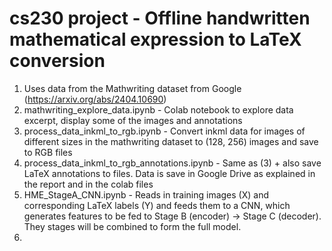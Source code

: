 # cs230 project - Offline handwritten mathematical expression to LaTeX conversion
1) Uses data from the Mathwriting dataset from Google (https://arxiv.org/abs/2404.10690)
2) mathwriting_explore_data.ipynb - Colab notebook to explore data excerpt, display some of the images and annotations
3) process_data_inkml_to_rgb.ipynb - Convert inkml data for images of different sizes in the mathwriting dataset to (128, 256) images and save to RGB files
4) process_data_inkml_to_rgb_annotations.ipynb -  Same as (3) + also save LaTeX annotations to files. Data is save in Google Drive as explained in the report and in the colab files
5) HME_StageA_CNN.ipynb - Reads in training images (X) and corresponding LaTeX labels (Y) and feeds them to a CNN, which generates features to be fed to Stage B (encoder) -> Stage C (decoder). They stages will be combined to form the full model.
6) 
